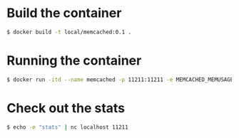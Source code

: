 # Build the container
```bash
$ docker build -t local/memcached:0.1 .
```

# Running the container
```bash
$ docker run -itd --name memcached -p 11211:11211 -e MEMCACHED_MEMUSAGE=32 local/memcached:0.1
```

# Check out the stats
```bash
$ echo -e "stats" | nc localhost 11211
```
